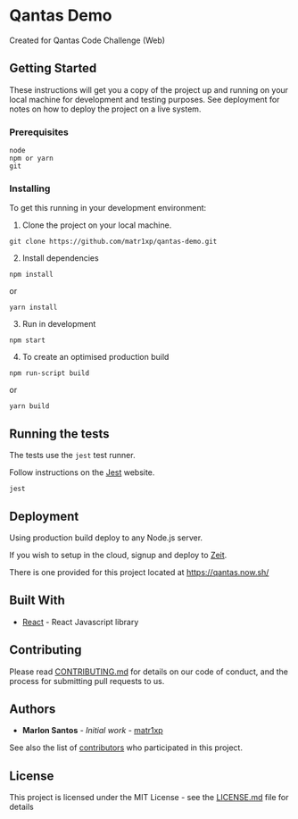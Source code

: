 # Qantas Demo

Created for Qantas Code Challenge (Web)

## Getting Started

These instructions will get you a copy of the project up and running on your local machine for development and testing purposes. See deployment for notes on how to deploy the project on a live system.

### Prerequisites

```
node
npm or yarn
git
```

### Installing

To get this running in your development environment:

1. Clone the project on your local machine.

```
git clone https://github.com/matr1xp/qantas-demo.git
```

2. Install dependencies

```
npm install
```
or
```
yarn install
```
3. Run in development

```
npm start
```
4. To create an optimised production build

```
npm run-script build
```
or
```
yarn build
```


## Running the tests

The tests use the `jest` test runner. 

Follow instructions on the [Jest](https://jestjs.io/docs/en/getting-started) website.

```
jest
```

## Deployment

Using production build deploy to any Node.js server.

If you wish to setup in the cloud, signup and deploy to [Zeit](https://zeit.co/).

There is one provided for this project located at https://qantas.now.sh/


## Built With

- [React](https://reactjs.org/docs/getting-started.html) - React Javascript library

## Contributing

Please read [CONTRIBUTING.md](https://gist.github.com/matr1xp/5464de2b98c0444cc4bf594fe9c3761f) for details on our code of conduct, and the process for submitting pull requests to us.

## Authors

- **Marlon Santos** - _Initial work_ - [matr1xp](https://github.com/matr1xp)

See also the list of [contributors](https://github.com/your/project/contributors) who participated in this project.

## License

This project is licensed under the MIT License - see the [LICENSE.md](LICENSE.md) file for details
